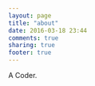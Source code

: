 ```yaml
---
layout: page
title: "about"
date: 2016-03-18 23:44
comments: true
sharing: true
footer: true
---
```


A Coder.
